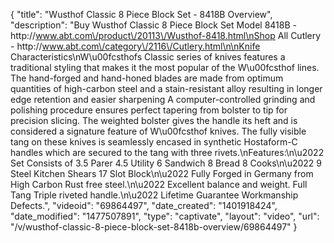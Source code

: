{
    "title": "Wusthof Classic 8 Piece Block Set - 8418B Overview",
    "description": "Buy Wusthof Classic 8 Piece Block Set Model 8418B - http:\/\/www.abt.com\/product\/20113\/Wusthof-8418.html\nShop All Cutlery - http:\/\/www.abt.com\/category\/2116\/Cutlery.html\n\nKnife Characteristics\nW\u00fcsthofs Classic series of knives features a traditional styling that makes it the most popular of the W\u00fcsthof lines. The hand-forged and hand-honed blades are made from optimum quantities of high-carbon steel and a stain-resistant alloy resulting in longer edge retention and easier sharpening A computer-controlled grinding and polishing procedure ensures perfect tapering from bolster to tip for precision slicing. The weighted bolster gives the handle its heft and is considered a signature feature of W\u00fcsthof knives. The fully visible tang on these knives is seamlessly encased in synthetic Hostaform-C handles which are secured to the tang with three rivets.\nFeatures:\n\u2022 Set Consists of 3.5 Parer 4.5 Utility 6 Sandwich 8 Bread 8 Cooks\n\u2022 9 Steel Kitchen Shears 17 Slot Block\n\u2022 Fully Forged in Germany from High Carbon Rust free steel.\n\u2022 Excellent balance and weight. Full Tang Triple riveted handle.\n\u2022 Lifetime Guarantee Workmanship Defects.",
    "videoid": "69864497",
    "date_created": "1401918424",
    "date_modified": "1477507891",
    "type": "captivate",
    "layout": "video",
    "url": "\/v\/wusthof-classic-8-piece-block-set-8418b-overview\/69864497"
}